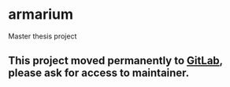# armarium
Master thesis project

## This project moved permanently to [GitLab](https://gitlab.com/Mysteriosis/armarium), please ask for access to maintainer.
